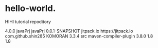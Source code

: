 # hello-world.

HIHI
tutorial repoditory


<project xmlns="http://maven.apache.org/POM/4.0.0" xmlns:xsi="http://www.w3.org/2001/XMLSchema-instance" xsi:schemaLocation="http://maven.apache.org/POM/4.0.0 https://maven.apache.org/xsd/maven-4.0.0.xsd">
  <modelVersion>4.0.0</modelVersion>
  <groupId>javaPrj</groupId>
  <artifactId>javaPrj</artifactId>
  <version>0.0.1-SNAPSHOT</version>
  <repositories>
  <repository>
      <id>jitpack.io</id>
      <url>https://jitpack.io</url>
  </repository>
</repositories>
  <dependencies>
  <dependency>
    <groupId>com.github.shin285</groupId>
    <artifactId>KOMORAN</artifactId>
    <version>3.3.4</version>
  </dependency>
</dependencies>
  <build>
    <sourceDirectory>src</sourceDirectory>
    <plugins>
      <plugin>
        <artifactId>maven-compiler-plugin</artifactId>
        <version>3.8.0</version>
        <configuration>
          <source>1.8</source>
          <target>1.8</target>
        </configuration>
      </plugin>
    </plugins>
  </build>
</project>
